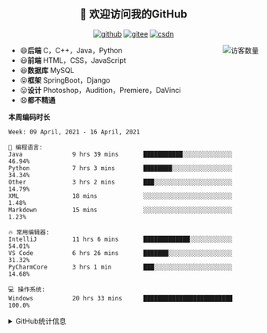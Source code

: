 <h2 align="center">👋 欢迎访问我的GitHub</h2>
<p align="center">
  <a href="https://github.com/eternidad33"><img src="https://img.shields.io/badge/GitHub-ff79c6" alt="github"></a>
  <a href="https://gitee.com/eternidad33"><img src="https://img.shields.io/badge/Gitee-fe7300" alt="gitee"></a>
  <a href="https://blog.csdn.net/qq_42907802"><img src="https://img.shields.io/badge/CSDN-cf000e" alt="csdn"></a>
</p>

<img align='right' src="https://profile-counter.glitch.me/eternidad33/count.svg" alt="访客数量"/>

- 😄**后端** C，C++，Java，Python
- 😃**前端** HTML，CSS，JavaScript
- 😆**数据库** MySQL
- 😝**框架** SpringBoot，Django
- 😛**设计** Photoshop，Audition，Premiere，DaVinci
- 😧**都不精通**

**本周编码时长**

<!--START_SECTION:waka-->
```text
Week: 09 April, 2021 - 16 April, 2021

💬 编程语言: 
Java              9 hrs 39 mins       ███████████░░░░░░░░░░░░░░   46.94% 
Python            7 hrs 3 mins        ████████░░░░░░░░░░░░░░░░░   34.34% 
Other             3 hrs 2 mins        ███░░░░░░░░░░░░░░░░░░░░░░   14.79% 
XML               18 mins             ░░░░░░░░░░░░░░░░░░░░░░░░░   1.48% 
Markdown          15 mins             ░░░░░░░░░░░░░░░░░░░░░░░░░   1.23%

🔥 常用编辑器: 
IntelliJ          11 hrs 6 mins       █████████████░░░░░░░░░░░░   54.01% 
VS Code           6 hrs 26 mins       ███████░░░░░░░░░░░░░░░░░░   31.32% 
PyCharmCore       3 hrs 1 min         ███░░░░░░░░░░░░░░░░░░░░░░   14.68%

💻 操作系统: 
Windows           20 hrs 33 mins      █████████████████████████   100.0%

```


<!--END_SECTION:waka-->




<details>
<summary>GitHub统计信息</summary>

<br/>

> 动态太少，不好意思展示
> 
> 下面的GitHub统计信息是来自于[github-readme-stats](https://github.com/anuraghazra/github-readme-stats)项目，里边有[中文文档](https://github.com/anuraghazra/github-readme-stats/blob/master/readme_cn.md)

<a href="https://github.com/eternidad33/eternidad33">
  <img align="center" src="https://github-readme-stats.anuraghazra1.vercel.app/api?username=eternidad33&show_icons=true" />
</a>
<br/>

---

*近期更新的仓库*

<a href="https://github.com/eternidad33/eternidad33">
  <img align="center" src="https://github-readme-stats.anuraghazra1.vercel.app/api/pin/?username=eternidad33&repo=eternidad33" />
</a>    
<a href="https://gitee.com/eternidad33/leetcode">
  <img align="center" src="https://github-readme-stats.anuraghazra1.vercel.app/api/pin/?username=eternidad33&repo=leetcode" />
</a>

<br/>

<br/>

[![eternidad33's contribution graph as a Game of Life](https://github4life.herokuapp.com/eternidad33.gif)](https://github4life.herokuapp.com/eternidad33)

</details>


